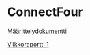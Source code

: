 # ConnectFour

[Määrittelydokumentti](https://github.com/ossi-hy/ConnectFour/blob/main/documents/Maarittely.md)

[Viikkoraportti 1](https://github.com/ossi-hy/ConnectFour/blob/main/documents/Viikkoraportti%201.md)
